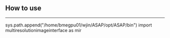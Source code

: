 ## How to use

---

sys.path.append("/home/bmegpu01/wjin/ASAP/opt/ASAP/bin")
import multiresolutionimageinterface as mir
